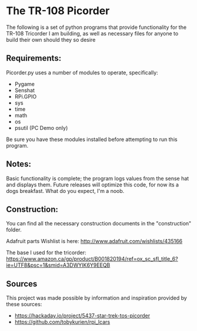 # The TR-108 Picorder
The following is a set of python programs that provide functionality for the TR-108 Tricorder I am building, as well as necessary files for anyone to build their own should they so desire

## Requirements:
Picorder.py uses a number of modules to operate, specifically:
- Pygame
- Senshat
- RPi.GPIO
- sys
- time
- math
- os
- psutil (PC Demo only)

Be sure you have these modules installed before attempting to run this program.

## Notes:
Basic functionality is complete; the program logs values from the sense hat and displays them. Future releases will optimize this code, for now its a dogs breakfast. What do you expect, I'm a noob.

## Construction:
You can find all the necessary construction documents in the "construction" folder.

Adafruit parts Wishlist is here:
http://www.adafruit.com/wishlists/435166

The base I used for the tricorder:
https://www.amazon.ca/gp/product/B001820194/ref=ox_sc_sfl_title_6?ie=UTF8&psc=1&smid=A3DWYIK6Y9EEQB

## Sources
This project was made possible by information and inspiration provided by these sources:
- https://hackaday.io/project/5437-star-trek-tos-picorder
- https://github.com/tobykurien/rpi_lcars
